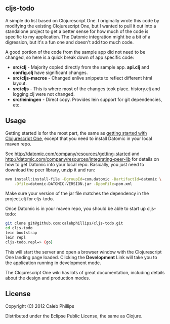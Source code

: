 ## cljs-todo

A simple do list based on Clojurescript One.  I originally wrote this code by 
modifying the existing Clojurescript One, but I wanted to pull it out into a
standalone project to get a better sense for how much of the code is specific
to my application.  The Datomic integration might be a bit of a digression, but it's 
a fun one and doesn't add too much code.

A good portion of the code from the sample app did not need to be changed, so here is a 
quick break down of app specific code:

* **src/clj** - Majority copied directly from the sample app.  **api.clj** and **config.clj** have significant changes.
* **src/cljs-macros** - Changed enlive snippets to reflect different html layout.
* **src/cljs** - This is where most of the changes took place.  history.clj and logging.clj were not changed.
* **src/leiningen** - Direct copy. Provides lein support for git dependencies, etc.

## Usage

Getting started is for the most part, the same as [getting started with Clojurescript One](http://clojurescriptone.com/getting-started.html),
except that you need to install Datomic in your local maven repo.

See http://datomic.com/company/resources/getting-started and http://datomic.com/company/resources/integrating-peer-lib 
for details on how to get Datomic into your local repo.  Basically, you just need to download the peer library, unzip it
and run:

```bash
mvn install:install-file -DgroupId=com.datomic -DartifactId=datomic \
    -Dfile=datomic-DATOMIC-VERSION.jar -DpomFile=pom.xml
```

Make sure your version of the jar file matches the dependency in the project.clj for cljs-todo.

Once Datomic is in your maven repo, you should be able to start up cljs-todo:

```bash
git clone git@github.com:calebphillips/cljs-todo.git
cd cljs-todo
lein bootstrap 
lein repl
cljs-todo.repl=> (go)
```

This will start the server and open a browser window with the Clojurescript One landing page loaded. 
Clicking the **Development** Link will take you to the application running in development mode.

The Clojurescript One wiki has lots of great documentation, including details about the design and production modes.

## License

Copyright (C) 2012 Caleb Phillips

Distributed under the Eclipse Public License, the same as Clojure.
